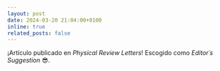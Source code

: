 ```yaml
---
layout: post
date: 2024-03-20 21:04:00+0100
inline: true
related_posts: false
---
```


¡Artículo publicado en _Physical Review Letters_! Escogido como _Editor´s Suggestion_ :sunglasses:.
